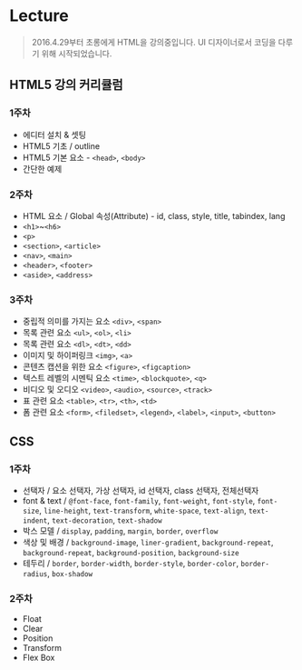 # Lecture
> 2016.4.29부터 초롱에게 HTML을 강의중입니다. UI 디자이너로서 코딩을 다루기 위해 시작되었습니다.

## HTML5 강의 커리큘럼

### 1주차 
- 에디터 설치 & 셋팅
- HTML5 기초 / outline 
- HTML5 기본 요소 - `<head>`, `<body>`
- 간단한 예제

### 2주차
- HTML 요소 / Global 속성(Attribute) - id, class, style, title, tabindex, lang
- `<h1>`~`<h6>`
- `<p>`
- `<section>`, `<article>`
- `<nav>`, `<main>`
- `<header>`, `<footer>`
- `<aside>`, `<address>`

### 3주차
- 중립적 의미를 가지는 요소 `<div>`, `<span>`
- 목록 관련 요소 `<ul>`, `<ol>`, `<li>`
- 목록 관련 요소 `<dl>`, `<dt>`, `<dd>`
- 이미지 및 하이퍼링크 `<img>`, `<a>`
- 콘텐츠 캡션을 위한 요소 `<figure>`, `<figcaption>`
- 텍스트 레벨의 시멘틱 요소 `<time>`, `<blockquote>`, `<q>`
- 비디오 및 오디오 `<video>`, `<audio>`, `<source>`, `<track>`
- 표 관련 요소 `<table>`, `<tr>`, `<th>`, `<td>`
- 폼 관련 요소 `<form>`, `<filedset>`, `<legend>`, `<label>`, `<input>`, `<button>`

## CSS 

### 1주차
- 선택자 / 요소 선택자, 가상 선택자, id 선택자, class 선택자, 전체선택자
- font & text / `@font-face`, `font-family`, `font-weight`, `font-style`, `font-size`, `line-height`, `text-transform`, `white-space`, `text-align`, `text-indent`, `text-decoration`, `text-shadow`
- 박스 모델 / `display`, `padding`, `margin`, `border`, `overflow`
- 색상 및 배경 / `background-image`, `liner-gradient`, `background-repeat`, `background-repeat`, `background-position`, `background-size`
- 테두리 / `border`, `border-width`, `border-style`, `border-color`, `border-radius`, `box-shadow`

### 2주차
- Float
- Clear
- Position
- Transform
- Flex Box
